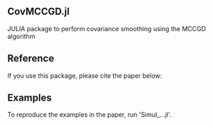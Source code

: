 ## CovMCCGD.jl

JULIA package to perform covariance smoothing using the MCCGD algorithm

## Reference
If you use this package, please cite the paper below:

## Examples
To reproduce the examples in the paper, run 'Simul_...jl'.
